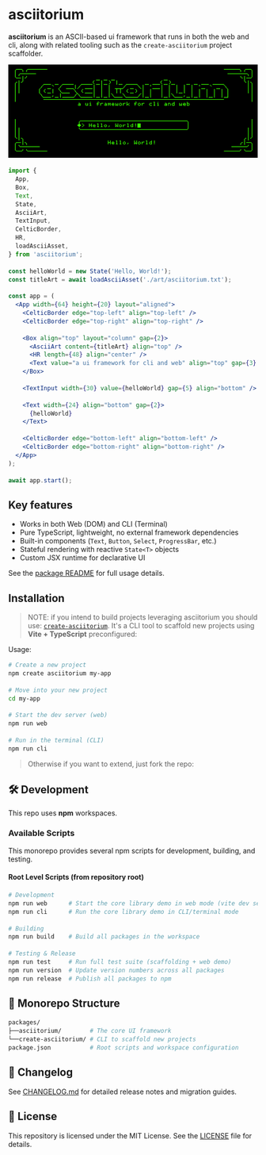 # asciitorium

**asciitorium** is an ASCII-based ui framework that runs in both the web and cli, along with related tooling such as the `create-asciitorium` project scaffolder.

![example](asciitorium.png)

```jsx
import {
  App,
  Box,
  Text,
  State,
  AsciiArt,
  TextInput,
  CelticBorder,
  HR,
  loadAsciiAsset,
} from 'asciitorium';

const helloWorld = new State('Hello, World!');
const titleArt = await loadAsciiAsset('./art/asciitorium.txt');

const app = (
  <App width={64} height={20} layout="aligned">
    <CelticBorder edge="top-left" align="top-left" />
    <CelticBorder edge="top-right" align="top-right" />

    <Box align="top" layout="column" gap={2}>
      <AsciiArt content={titleArt} align="top" />
      <HR length={48} align="center" />
      <Text value="a ui framework for cli and web" align="top" gap={3} />
    </Box>

    <TextInput width={30} value={helloWorld} gap={5} align="bottom" />

    <Text width={24} align="bottom" gap={2}>
      {helloWorld}
    </Text>

    <CelticBorder edge="bottom-left" align="bottom-left" />
    <CelticBorder edge="bottom-right" align="bottom-right" />
  </App>
);

await app.start();
```

## Key features

- Works in both Web (DOM) and CLI (Terminal)
- Pure TypeScript, lightweight, no external framework dependencies
- Built-in components (`Text`, `Button`, `Select`, `ProgressBar`, etc.)
- Stateful rendering with reactive `State<T>` objects
- Custom JSX runtime for declarative UI

See the [package README](packages/asciitorium/README.md) for full usage details.

## Installation

> NOTE: if you intend to build projects leveraging asciitorium you should use: [`create-asciitorium`](packages/create-asciitorium).  It's a CLI tool to scaffold new projects using **Vite + TypeScript** preconfigured:

Usage:

```bash
# Create a new project
npm create asciitorium my-app

# Move into your new project
cd my-app

# Start the dev server (web)
npm run web

# Run in the terminal (CLI)
npm run cli
```

> Otherwise if you want to extend, just fork the repo:

## 🛠 Development

This repo uses **npm** workspaces.

### Available Scripts

This monorepo provides several npm scripts for development, building, and testing.

#### Root Level Scripts (from repository root)

```bash
# Development
npm run web      # Start the core library demo in web mode (vite dev server)
npm run cli      # Run the core library demo in CLI/terminal mode

# Building
npm run build    # Build all packages in the workspace

# Testing & Release
npm run test     # Run full test suite (scaffolding + web demo)
npm run version  # Update version numbers across all packages
npm run release  # Publish all packages to npm
```

## 📂 Monorepo Structure

```bash
packages/
├──asciitorium/        # The core UI framework
└──create-asciitorium/ # CLI to scaffold new projects
package.json           # Root scripts and workspace configuration
```

## 📝 Changelog

See [CHANGELOG.md](CHANGELOG.md) for detailed release notes and migration guides.

## 📄 License

This repository is licensed under the MIT License. See the [LICENSE](packages/asciitorium/LICENSE) file for details.
